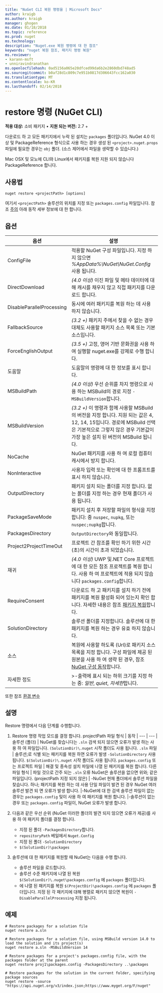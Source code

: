```yaml
---
title: "NuGet CLI 복원 명령을 | Microsoft Docs"
author: kraigb
ms.author: kraigb
manager: ghogen
ms.date: 01/18/2018
ms.topic: reference
ms.prod: nuget
ms.technology: 
description: "Nuget.exe 복원 명령에 대 한 참조"
keywords: "nuget 복원 참조, 패키지 명령 복원"
ms.reviewer:
- karann-msft
- unniravindranathan
ms.openlocfilehash: 0ad5156a065e20dfced99da6b2e2860dbd748ad5
ms.sourcegitcommit: b0af28d1c809c7e951b0817d306643fcc162a030
ms.translationtype: MT
ms.contentlocale: ko-KR
ms.lasthandoff: 02/14/2018
---
```

# <a name="restore-command-nuget-cli"></a>restore 명령 (NuGet CLI)

**적용 대상:** 소비 패키지 &bullet; **지원 되는 버전:** 2.7 +

다운로드 하 고 모든 패키지에서 누락 된 설치는 `packages` 폴더입니다. NuGet 4.0 이상 및 PackageReference 형식으로 사용 하는 경우 생성 된 `<project>.nuget.props` 파일에 필요한 경우는 `obj` 폴더. (소스 제어에서 파일을 생략할 수 있습니다.)

Mac OSX 및 모노에 CLI와 Linux에서 패키지를 복원 지원 되지 않습니다 PackageReference 합니다.

## <a name="usage"></a>사용법

```cli
nuget restore <projectPath> [options]
```

여기서 `<projectPath>` 솔루션의 위치를 지정 또는 `packages.config` 파일입니다. 참조 [주의](#remarks) 아래 동작 세부 정보에 대 한 합니다.

## <a name="options"></a>옵션

| 옵션 | 설명 |
| --- | --- |
| ConfigFile | 적용할 NuGet 구성 파일입니다. 지정 하지 않으면 *%AppData%\NuGet\NuGet.Config* 사용 됩니다. |
| DirectDownload | *(4.0 이상)*  이진 파일 및 메타 데이터에 대해 캐시를 채우지 않고 직접 패키지를 다운로드 합니다. |
| DisableParallelProcessing | 동시에 여러 패키지를 복원 하는 데 사용 하지 않습니다. |
| FallbackSource | *(3.2 +)*  패키지 주에서 찾을 수 없는 경우 대체도 사용할 패키지 소스 목록 또는 기본 소스입니다. |
| ForceEnglishOutput | *(3.5 +)*  고정, 영어 기반 문화권을 사용 하 여 실행할 nuget.exe를 강제로 수행 합니다. |
| 도움말 | 도움말의 명령에 대 한 정보를 표시 합니다. |
| MSBuildPath | *(4.0 이상)*  우선 순위를 차지 명령으로 사용 하는 MSBuild의 경로 지정 `-MSBuildVersion`합니다. |
| MSBuildVersion | *(3.2 +)*  이 명령과 함께 사용할 MSBuild의 버전을 지정 합니다. 지원 되는 값은 4, 12, 14, 15입니다. 경로에 MSBuild 선택은 기본적으로 그렇지 않은 경우 기본값이 가장 높은 설치 된 버전의 MSBuild 됩니다. |
| NoCache | NuGet 패키지를 사용 하 여 로컬 컴퓨터 캐시에서 방지 합니다. |
| NonInteractive | 사용자 입력 또는 확인에 대 한 프롬프트를 표시 하지 않습니다. |
| OutputDirectory | 패키지 설치 되는 폴더를 지정 합니다. 없는 폴더를 지정 하는 경우 현재 폴더가 사용 됩니다. |
| PackageSaveMode | 패키지 설치 후 저장할 파일의 형식을 지정 합니다: 중 `nuspec`, `nupkg`, 또는 `nuspec;nupkg`합니다. |
| PackagesDirectory | `OutputDirectory`와 동일합니다. |
| Project2ProjectTimeOut | 프로젝트 간 참조를 확인 하기 위한 시간 (초)의 시간이 초과 되었습니다. |
| 재귀 | *(4.0 이상)*  UWP 및.NET Core 프로젝트에 대 한 모든 참조 프로젝트를 복원 합니다. 사용 하 여 프로젝트에 적용 되지 않습니다 `packages.config`합니다. |
| RequireConsent | 다운로드 하 고 패키지를 설치 하기 전에 패키지를 복원 활성화 되어 있는지 확인 합니다. 자세한 내용은 참조 [패키지 복원](../consume-packages/package-restore.md)합니다. |
| SolutionDirectory | 솔루션 폴더를 지정합니다. 솔루션에 대 한 패키지를 복원 하는 경우 유효 하지 않습니다. |
| 소스 | 복원에 사용할 하도록 (Url)로 패키지 소스 목록을 지정 합니다. 구성 파일에 제공 된 원본을 사용 하 여 생략 된 경우, 참조 [NuGet 구성 동작](../consume-packages/configuring-nuget-behavior.md)합니다. |
| 자세한 정도 |>-출력에 표시 되는 하위 크기를 지정 하는 중: *일반*, *quiet*, *자세한*합니다. |

또한 참조 [환경 변수](cli-ref-environment-variables.md)

## <a name="remarks"></a>설명

Restore 명령에서 다음 단계를 수행합니다.

1. Restore 명령 작업 모드를 결정 합니다.
    projectPath 파일 형식 | 동작
    | --- | --- |
    솔루션 (폴더) | NuGet를 찾습니다는 `.sln` 검색 되지 않으면 오류가 발생 하는 사용 하 여 파일입니다. `(SolutionDir)\.nuget` 시작 폴더도 사용 됩니다.
    `.sln` 파일 | 솔루션;로 식별 되는 패키지를 복원 하면 오류가 발생 `-SolutionDirectory` 사용 됩니다. `$(SolutionDir)\.nuget` 시작 폴더도 사용 됩니다.
    `packages.config` 또는 프로젝트 파일 | 해결 및 종속성 설치 파일에 나열 된 패키지를 복원 합니다.
    다른 파일 형식 | 파일 것으로 간주 되는 `.sln` 오류 NuGet은 솔루션을 없으면 위와; 같은 파일입니다.
    (projectPath 지정 되지 않은) | -NuGet 현재 폴더에서 솔루션 파일을 찾습니다. 하나; 패키지를 복원 하는 데 사용 단일 파일이 발견 된 경우 NuGet 여러 솔루션 발견 되 면 오류가 발생 합니다.
    |-NuGet에 대 한 검색 솔루션 파일이 없는 경우는 `packages.config` 및이 사용 하 여 패키지를 복원 합니다.
    |-솔루션이 없는 경우 또는 `packages.config` 파일이, NuGet 오류가 발생 합니다.

1. 다음과 같은 우선 순위 (NuGet 이러한 폴더의 발견 되지 않으면 오류가 제공)를 사용 하 여 패키지 폴더를 결정 합니다.

    - 지정 된 폴더 `-PackagesDirectory`합니다.
    - `repositoryPath` 베일에서 `Nuget.Config`
    - 지정 된 폴더 `-SolutionDirectory`
    - `$(SolutionDir)\packages`

1. 솔루션에 대 한 패키지를 복원할 때 NuGet는 다음을 수행 합니다.
    - 솔루션 파일을 로드합니다.
    - 솔루션 수준 패키지에 나열 된 복원 `$(SolutionDir)\.nuget\packages.config` 에 `packages` 폴더입니다.
    - 에 나열 된 패키지를 복원 `$(ProjectDir)\packages.config` 에 `packages` 폴더입니다. 지정 된 각 패키지에 대해 병렬로 패키지 않으면 복원이 `-DisableParallelProcessing` 지정 됩니다.

## <a name="examples"></a>예제

```cli
# Restore packages for a solution file
nuget restore a.sln

# Restore packages for a solution file, using MSBuild version 14.0 to load the solution and its project(s)
nuget restore a.sln -MSBuildVersion 14

# Restore packages for a project's packages.config file, with the packages folder at the parent
nuget restore proj1\packages.config -PackagesDirectory ..\packages

# Restore packages for the solution in the current folder, specifying package sources
nuget restore -source "https://api.nuget.org/v3/index.json;https://www.myget.org/F/nuget"
```
